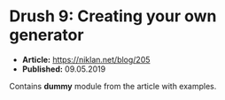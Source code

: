 # Drush 9: Creating your own generator

  - **Article:** <https://niklan.net/blog/205>
  - **Published:** 09.05.2019

Contains **dummy** module from the article with examples.
